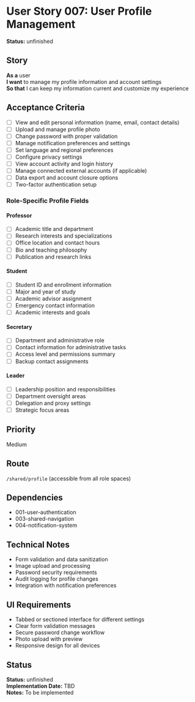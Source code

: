 # User Story 007: User Profile Management

**Status:** unfinished

## Story
**As a** user  
**I want** to manage my profile information and account settings  
**So that** I can keep my information current and customize my experience

## Acceptance Criteria
- [ ] View and edit personal information (name, email, contact details)
- [ ] Upload and manage profile photo
- [ ] Change password with proper validation
- [ ] Manage notification preferences and settings
- [ ] Set language and regional preferences
- [ ] Configure privacy settings
- [ ] View account activity and login history
- [ ] Manage connected external accounts (if applicable)
- [ ] Data export and account closure options
- [ ] Two-factor authentication setup

### Role-Specific Profile Fields

#### Professor
- [ ] Academic title and department
- [ ] Research interests and specializations
- [ ] Office location and contact hours
- [ ] Bio and teaching philosophy
- [ ] Publication and research links

#### Student
- [ ] Student ID and enrollment information
- [ ] Major and year of study
- [ ] Academic advisor assignment
- [ ] Emergency contact information
- [ ] Academic interests and goals

#### Secretary
- [ ] Department and administrative role
- [ ] Contact information for administrative tasks
- [ ] Access level and permissions summary
- [ ] Backup contact assignments

#### Leader
- [ ] Leadership position and responsibilities
- [ ] Department oversight areas
- [ ] Delegation and proxy settings
- [ ] Strategic focus areas

## Priority
Medium

## Route
`/shared/profile` (accessible from all role spaces)

## Dependencies
- 001-user-authentication
- 003-shared-navigation
- 004-notification-system

## Technical Notes
- Form validation and data sanitization
- Image upload and processing
- Password security requirements
- Audit logging for profile changes
- Integration with notification preferences

## UI Requirements
- Tabbed or sectioned interface for different settings
- Clear form validation messages
- Secure password change workflow
- Photo upload with preview
- Responsive design for all devices
## Status
**Status:** unfinished  
**Implementation Date:** TBD  
**Notes:** To be implemented
